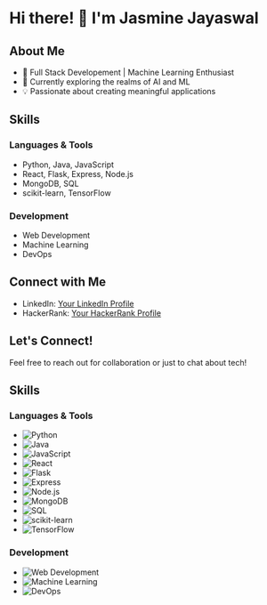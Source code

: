 # Hi there! 👋 I'm Jasmine Jayaswal

## About Me

- 🚀 Full Stack Developement | Machine Learning Enthusiast
- 🌱 Currently exploring the realms of AI and ML
- 💡 Passionate about creating meaningful applications

## Skills

### Languages & Tools

- Python, Java, JavaScript
- React, Flask, Express, Node.js
- MongoDB, SQL
- scikit-learn, TensorFlow

### Development

- Web Development
- Machine Learning
- DevOps

## Connect with Me

- LinkedIn: [Your LinkedIn Profile](link)
- HackerRank: [Your HackerRank Profile](link)

## Let's Connect!

Feel free to reach out for collaboration or just to chat about tech!

## Skills

### Languages & Tools

- ![Python](https://img.shields.io/badge/-Python-blue?style=flat-square&logo=python&logoColor=white)
- ![Java](https://img.shields.io/badge/-Java-orange?style=flat-square&logo=java&logoColor=white)
- ![JavaScript](https://img.shields.io/badge/-JavaScript-yellow?style=flat-square&logo=javascript&logoColor=white)
- ![React](https://img.shields.io/badge/-React-blue?style=flat-square&logo=react&logoColor=white)
- ![Flask](https://img.shields.io/badge/-Flask-black?style=flat-square&logo=flask&logoColor=white)
- ![Express](https://img.shields.io/badge/-Express-black?style=flat-square&logo=express&logoColor=white)
- ![Node.js](https://img.shields.io/badge/-Node.js-green?style=flat-square&logo=node.js&logoColor=white)
- ![MongoDB](https://img.shields.io/badge/-MongoDB-green?style=flat-square&logo=mongodb&logoColor=white)
- ![SQL](https://img.shields.io/badge/-SQL-blue?style=flat-square&logo=postgresql&logoColor=white)
- ![scikit-learn](https://img.shields.io/badge/-scikit--learn-blue?style=flat-square&logo=scikit-learn&logoColor=white)
- ![TensorFlow](https://img.shields.io/badge/-TensorFlow-orange?style=flat-square&logo=tensorflow&logoColor=white)

### Development

- ![Web Development](https://img.shields.io/badge/-Web_Development-purple?style=flat-square)
- ![Machine Learning](https://img.shields.io/badge/-Machine_Learning-green?style=flat-square)
- ![DevOps](https://img.shields.io/badge/-DevOps-blueviolet?style=flat-square)
